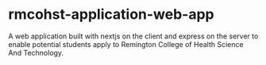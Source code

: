 # rmcohst-application-web-app
A web application built with nextjs on the client and express on the server to enable potential students apply to Remington College of Health Science And Technology.

